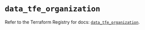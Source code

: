 # `data_tfe_organization`

Refer to the Terraform Registry for docs: [`data_tfe_organization`](https://registry.terraform.io/providers/hashicorp/tfe/0.59.0/docs/data-sources/organization).

